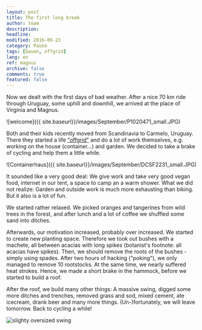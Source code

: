 ```yaml
---
layout: post
title: The first long break
author: team
description: 
headline: 
modified: 2016-09-23
category: Pause
tags: [bauen, offgrid]
lang: en
ref: magnus
archive: false
comments: true
featured: false
---
```


Now we dealt with the first days of bad weather. After a nice 70 km ride through Uruguay, some uphill and downhill, we arrived at the place of Virginia and Magnus.

![welcome]({{ site.baseurl}}/images/September/P1020471_small.JPG)

Both and their kids recently moved from Scandinavia to Carmelo, Uruguay. There they started a life ["offgrid"](http://www.offgridlivinguruguay.com) and do a lot of work themselves, e.g. working on the house (container...) and garden. We decided to take a brake of cycling and help them a little while.

![Containerhaus]({{ site.baseurl}}/images/September/DCSF2231_small.JPG)

It sounded like a very good deal: We give work and take very good vegan food, internet in our tent, a space to camp an a warm shower. What we did not realize: Garden and outside work is much more exhausting than biking. But it also is a lot of fun.

We started rather relaxed. We picked oranges and tangerines from wild trees in the forest, and after lunch and a lot of coffee we shuffled some sand into ditches.

Afterwards, our motivation increased, probably over increased. We started to create new planting space. Therefore we took out bushes with a machete, all between acacias with long spikes (botanist's footnote: all acacias have spikes). Then, we should remove the roots of the bushes - simply using spades. After two hours of hacking ("poking"), we only managed to remove 10 rootstocks. At the same time, we nearly suffered heat strokes. Hence, we made a short brake in the hammock, before we started to build a roof.

After the roof, we build many other things: A massive swing, digged some more ditches and trenches, removed grass and sod, mixed cement, ate icecream, drank beer and many more things. (Un-)fortunately, we will leave tomorrow. Back to cycling a while!

![slighty oversized swing]({{site.baseurl}}/images/September/DCSF2239_small.JPG)


